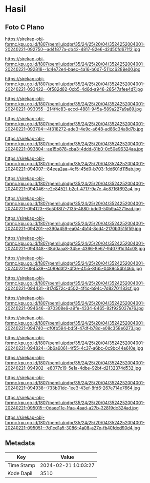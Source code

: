 # Hasil

## Foto C Plano

https://sirekap-obj-formc.kpu.go.id/f807/pemilu/pdpr/35/24/25/20/04/3524252004001-20240221-092750--ad4f877a-db42-4817-82e6-d2d50fd671f2.jpg

https://sirekap-obj-formc.kpu.go.id/f807/pemilu/pdpr/35/24/25/20/04/3524252004001-20240221-092818--1d4e72e4-baec-4a16-b6d7-511cc6289e00.jpg

https://sirekap-obj-formc.kpu.go.id/f807/pemilu/pdpr/35/24/25/20/04/3524252004001-20240221-093422--0f582d82-0cb5-4d6d-a948-28547afee4d7.jpg

https://sirekap-obj-formc.kpu.go.id/f807/pemilu/pdpr/35/24/25/20/04/3524252004001-20240221-093055--214f4c83-eccd-4881-945a-589a227a9a89.jpg

https://sirekap-obj-formc.kpu.go.id/f807/pemilu/pdpr/35/24/25/20/04/3524252004001-20240221-093704--4f318272-ade3-4e9c-a648-ad86c34a8d7b.jpg

https://sirekap-obj-formc.kpu.go.id/f807/pemilu/pdpr/35/24/25/20/04/3524252004001-20240221-093804--ae15b878-cba3-4ddd-81b0-0c50e96324aa.jpg

https://sirekap-obj-formc.kpu.go.id/f807/pemilu/pdpr/35/24/25/20/04/3524252004001-20240221-094007--84eea2aa-4cf5-45d0-b703-1dd601d115ab.jpg

https://sirekap-obj-formc.kpu.go.id/f807/pemilu/pdpr/35/24/25/20/04/3524252004001-20240221-094046--e2c8452f-b2cf-4717-9a7e-4e8716f692a4.jpg

https://sirekap-obj-formc.kpu.go.id/f807/pemilu/pdpr/35/24/25/20/04/3524252004001-20240221-094123--6c50f8f7-7135-4880-bdd3-50b9a4271ead.jpg

https://sirekap-obj-formc.kpu.go.id/f807/pemilu/pdpr/35/24/25/20/04/3524252004001-20240221-094201--e390a459-ea04-4b14-8cd4-2170b3515f59.jpg

https://sirekap-obj-formc.kpu.go.id/f807/pemilu/pdpr/35/24/25/20/04/3524252004001-20240221-094348--38d0aaa8-345e-4366-8e67-940791d34c08.jpg

https://sirekap-obj-formc.kpu.go.id/f807/pemilu/pdpr/35/24/25/20/04/3524252004001-20240221-094539--4089d3f2-4f3e-4f55-8f65-0489c54b146b.jpg

https://sirekap-obj-formc.kpu.go.id/f807/pemilu/pdpr/35/24/25/20/04/3524252004001-20240221-094431--817d572c-d502-4f4c-b94c-7d82701183cf.jpg

https://sirekap-obj-formc.kpu.go.id/f807/pemilu/pdpr/35/24/25/20/04/3524252004001-20240221-094646--870308e6-a9fe-4334-8465-82f925037e76.jpg

https://sirekap-obj-formc.kpu.go.id/f807/pemilu/pdpr/35/24/25/20/04/3524252004001-20240221-094740--df0fb594-bd5f-47df-b78d-e08c358e6273.jpg

https://sirekap-obj-formc.kpu.go.id/f807/pemilu/pdpr/35/24/25/20/04/3524252004001-20240221-094824--3b6a6061-4f55-4c37-a6bc-0c9bc44e610e.jpg

https://sirekap-obj-formc.kpu.go.id/f807/pemilu/pdpr/35/24/25/20/04/3524252004001-20240221-094902--e8077c19-5e1a-4dbe-92bf-d2132374d532.jpg

https://sirekap-obj-formc.kpu.go.id/f807/pemilu/pdpr/35/24/25/20/04/3524252004001-20240221-094938--733b01dc-1ee3-43ef-8fd6-267e714e7664.jpg

https://sirekap-obj-formc.kpu.go.id/f807/pemilu/pdpr/35/24/25/20/04/3524252004001-20240221-095015--0daee11e-1faa-4aad-a27b-32819dc324ad.jpg

https://sirekap-obj-formc.kpu.go.id/f807/pemilu/pdpr/35/24/25/20/04/3524252004001-20240221-095051--7d1cd1a5-3086-4a08-a27e-fb40fdcd90d4.jpg


## Metadata

| Key        | Value               |
| ---------- | ------------------- |
| Time Stamp | 2024-02-21 10:03:27 |
| Kode Dapil | 3510                |



